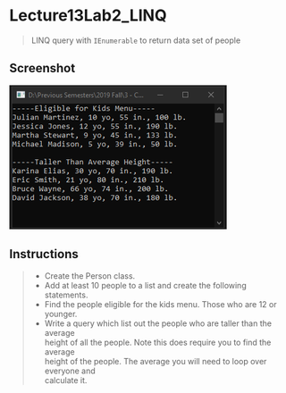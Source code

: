 # Lecture13Lab2_LINQ
> LINQ query with <code>IEnumerable</code> to return data set of people

## Screenshot
![screenshot](Lecture13Lab2_LINQ.png)

## Instructions
> - Create the Person class.  
> - Add at least 10 people to a list and create the following statements.  
> - Find the people eligible for the kids menu.  Those who are 12 or younger.  
> - Write a query which list out the people who are taller than the average  
> height of all the people.  Note this does require you to find the average  
> height of the people.  The average you will need to loop over everyone and  
> calculate it.